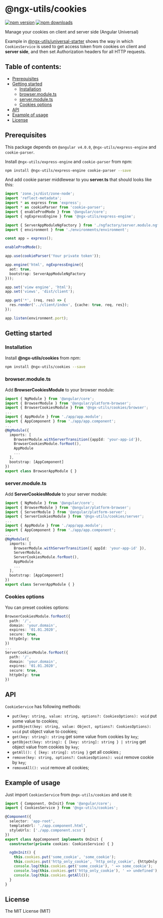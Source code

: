 # @ngx-utils/cookies

[![npm version](https://badge.fury.io/js/%40ngx-utils%2Fcookies.svg)](https://badge.fury.io/js/%40ngx-utils%2Fcookies) [![npm downloads](https://img.shields.io/npm/dm/@ngx-utils/cookies.svg)](https://www.npmjs.com/package/@ngx-utils/cookies)

Manage your cookies on client and server side (Angular Universal)

Example in [@ngx-utils/universal-starter](https://github.com/ngx-utils/universal-starter/blob/master/src/app/auth-http.service.ts#L68) shows the way in which `CookiesService` is used to get access token from cookies on client and **server side**, and then set Authorization headers for all HTTP requests.

## Table of contents:
- [Prerequisites](#prerequisites)
- [Getting started](#getting-started)
    - [Installation](#installation)
    - [browser.module.ts](#browsermodulets)
    - [server.module.ts](#servermodulets)
    - [Cookies options](#cookies-options)
- [API](#api)
- [Example of usage](#example-of-usage)
- [License](#license)

## Prerequisites

This package depends on `@angular v4.0.0`, `@ngx-utils/express-engine` and `cookie-parser`.

Install `@ngx-utils/express-engine` and `cookie-parser` from npm:
```bash
npm install @ngx-utils/express-engine cookie-parser --save
```

And add cookie parser middlewear to you **server.ts** that should looks like this:
```ts
import 'zone.js/dist/zone-node';
import 'reflect-metadata';
import * as express from 'express';
import * as cookieParser from 'cookie-parser';
import { enableProdMode } from '@angular/core';
import { ngExpressEngine } from '@ngx-utils/express-engine';

import { ServerAppModuleNgFactory } from './ngfactory/server.module.ngfactory';
import { environment } from './environments/environment';

const app = express();

enableProdMode();

app.use(cookieParser('Your private token'));

app.engine('html', ngExpressEngine({
  aot: true,
  bootstrap: ServerAppModuleNgFactory
}));

app.set('view engine', 'html');
app.set('views', 'dist/client');

app.get('*', (req, res) => {
  res.render('../client/index', {cache: true, req, res});
});

app.listen(environment.port);

```

## Getting started

### Installation

Install **@ngx-utils/cookies** from npm:
```bash
npm install @ngx-utils/cookies --save
```

### browser.module.ts

Add **BrowserCookiesModule** to your browser module:
```ts
import { NgModule } from '@angular/core';
import { BrowserModule } from '@angular/platform-browser';
import { BrowserCookiesModule } from '@ngx-utils/cookies/browser';
...
import { AppModule } from './app/app.module';
import { AppComponent } from './app/app.component';
...
@NgModule({
  imports: [
    BrowserModule.withServerTransition({appId: 'your-app-id'}),
    BrowserCookiesModule.forRoot(),
    AppModule
    ...
  ],
  bootstrap: [AppComponent]
})
export class BrowserAppModule { }

```

### server.module.ts

Add **ServerCookiesModule** to your server module:
```ts
import { NgModule } from '@angular/core';
import { BrowserModule } from '@angular/platform-browser';
import { ServerModule } from '@angular/platform-server';
import { ServerCookiesModule } from '@ngx-utils/cookies/server';
...
import { AppModule } from './app/app.module';
import { AppComponent } from './app/app.component';
...
@NgModule({
  imports: [
    BrowserModule.withServerTransition({ appId: 'your-app-id' }),
    ServerModule,
    ServerCookiesModule.forRoot(),
    AppModule
    ...
  ],
  bootstrap: [AppComponent]
})
export class ServerAppModule { }

```

### Cookies options

You can preset cookies options:
```ts
BrowserCookiesModule.forRoot({
  path: '/',
  domain: 'your.domain',
  expires: '01.01.2020',
  secure: true,
  httpOnly: true
})
...
ServerCookiesModule.forRoot({
  path: '/',
  domain: 'your.domain',
  expires: '01.01.2020',
  secure: true,
  httpOnly: true
})
```

## API

`CookieService` has following methods:
- `put(key: string, value: string, options?: CookiesOptions): void` put some value to cookies;
- `putObject(key: string, value: Object, options?: CookiesOptions): void` put object value to cookies;
- `get(key: string): string` get some value from cookies by `key`;
- `getObject(key: string): { [key: string]: string } | string` get object value from cookies by `key`;
- `getAll(): { [key: string]: string }` get all cookies ;
- `remove(key: string, options?: CookiesOptions): void` remove cookie by `key`;
- `removeAll(): void` remove all cookies;

## Example of usage

Just import `CookiesService` from `@ngx-utils/cookies` and use it:

```ts
import { Component, OnInit} from '@angular/core';
import { CookiesService } from '@ngx-utils/cookies';

@Component({
  selector: 'app-root',
  templateUrl: './app.component.html',
  styleUrls: ['./app.component.scss']
})
export class AppComponent implements OnInit {
  constructor(private cookies: CookiesService) { }

  ngOnInit() {
    this.cookies.put('some_cookie', 'some_cookie');
    this.cookies.put('http_only_cookie', 'http_only_cookie', {httpOnly: true});
    console.log(this.cookies.get('some_cookie'), ' => some_cookie');
    console.log(this.cookies.get('http_only_cookie'), ' => undefined');
    console.log(this.cookies.getAll());
  }
}


```

## License

The MIT License (MIT)
